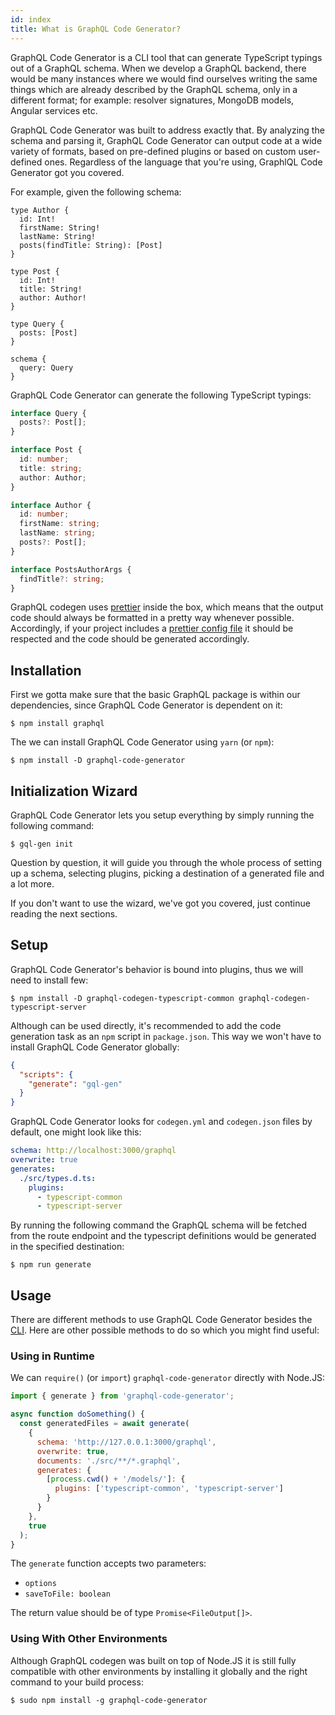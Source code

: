 ```yaml
---
id: index
title: What is GraphQL Code Generator?
---
```


GraphQL Code Generator is a CLI tool that can generate TypeScript typings out of a GraphQL schema. When we develop a GraphQL backend, there would be many instances where we would find ourselves writing the same things which are already described by the GraphQL schema, only in a different format; for example: resolver signatures, MongoDB models, Angular services etc.

GraphQL Code Generator was built to address exactly that. By analyzing the schema and parsing it, GraphQL Code Generator can output code at a wide variety of formats, based on pre-defined plugins or based on custom user-defined ones. Regardless of the language that you're using, GraphlQL Code Generator got you covered.

For example, given the following schema:

```gql
type Author {
  id: Int!
  firstName: String!
  lastName: String!
  posts(findTitle: String): [Post]
}

type Post {
  id: Int!
  title: String!
  author: Author!
}

type Query {
  posts: [Post]
}

schema {
  query: Query
}
```

GraphQL Code Generator can generate the following TypeScript typings:

```ts
interface Query {
  posts?: Post[];
}

interface Post {
  id: number;
  title: string;
  author: Author;
}

interface Author {
  id: number;
  firstName: string;
  lastName: string;
  posts?: Post[];
}

interface PostsAuthorArgs {
  findTitle?: string;
}
```

GraphQL codegen uses [prettier](https://github.com/prettier/prettier) inside the box, which means that the output code should always be formatted in a pretty way whenever possible. Accordingly, if your project includes a [prettier config file](https://prettier.io/docs/en/configuration.html) it should be respected and the code should be generated accordingly.

## Installation

First we gotta make sure that the basic GraphQL package is within our dependencies, since GraphQL Code Generator is dependent on it:

    $ npm install graphql

The we can install GraphQL Code Generator using `yarn` (or `npm`):

    $ npm install -D graphql-code-generator

## Initialization Wizard

GraphQL Code Generator lets you setup everything by simply running the following command:

    $ gql-gen init

Question by question, it will guide you through the whole process of setting up a schema, selecting plugins, picking a destination of a generated file and a lot more.

If you don't want to use the wizard, we've got you covered, just continue reading the next sections.

## Setup

GraphQL Code Generator's behavior is bound into plugins, thus we will need to install few:

    $ npm install -D graphql-codegen-typescript-common graphql-codegen-typescript-server

Although can be used directly, it's recommended to add the code generation task as an `npm` script in `package.json`. This way we won't have to install GraphQL Code Generator globally:

```json
{
  "scripts": {
    "generate": "gql-gen"
  }
}
```

GraphQL Code Generator looks for `codegen.yml` and `codegen.json` files by default, one might look like this:

```yaml
schema: http://localhost:3000/graphql
overwrite: true
generates:
  ./src/types.d.ts:
    plugins:
      - typescript-common
      - typescript-server
```

By running the following command the GraphQL schema will be fetched from the route endpoint and the typescript definitions would be generated in the specified destination:

    $ npm run generate

## Usage

There are different methods to use GraphQL Code Generator besides the [CLI](../cli/index). Here are other possible methods to do so which you might find useful:

### Using in Runtime

We can `require()` (or `import`) `graphql-code-generator` directly with Node.JS:

```js
import { generate } from 'graphql-code-generator';

async function doSomething() {
  const generatedFiles = await generate(
    {
      schema: 'http://127.0.0.1:3000/graphql',
      overwrite: true,
      documents: './src/**/*.graphql',
      generates: {
        [process.cwd() + '/models/']: {
          plugins: ['typescript-common', 'typescript-server']
        }
      }
    },
    true
  );
}
```

The `generate` function accepts two parameters:

- `options`
- `saveToFile: boolean`

The return value should be of type `Promise<FileOutput[]>`.

### Using With Other Environments

Although GraphQL codegen was built on top of Node.JS it is still fully compatible with other environments by installing it globally and the right command to your build process:

    $ sudo npm install -g graphql-code-generator
